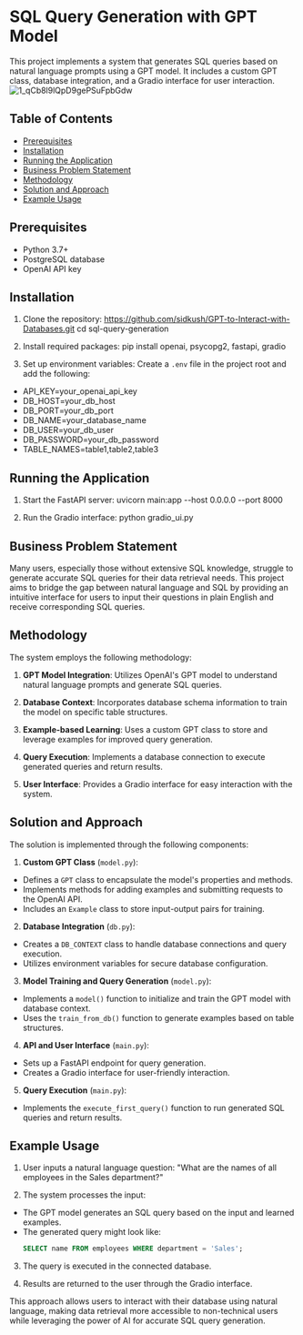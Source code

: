 # SQL Query Generation with GPT Model

This project implements a system that generates SQL queries based on natural language prompts using a GPT model. It includes a custom GPT class, database integration, and a Gradio interface for user interaction.
                                    ![1_qCb8l9lQpD9gePSuFpbGdw](https://github.com/user-attachments/assets/7b362c30-1f42-4e2a-b414-8f6a36cf78f8)


## Table of Contents
- [Prerequisites](#prerequisites)
- [Installation](#installation)
- [Running the Application](#running-the-application)
- [Business Problem Statement](#business-problem-statement)
- [Methodology](#methodology)
- [Solution and Approach](#solution-and-approach)
- [Example Usage](#example-usage)

## Prerequisites

- Python 3.7+
- PostgreSQL database
- OpenAI API key

## Installation

1. Clone the repository: 
https://github.com/sidkush/GPT-to-Interact-with-Databases.git
cd sql-query-generation

2. Install required packages:
pip install openai, psycopg2, fastapi, gradio

3. Set up environment variables:
Create a `.env` file in the project root and add the following:
- API_KEY=your_openai_api_key
- DB_HOST=your_db_host
- DB_PORT=your_db_port
- DB_NAME=your_database_name
- DB_USER=your_db_user
- DB_PASSWORD=your_db_password
- TABLE_NAMES=table1,table2,table3

## Running the Application

1. Start the FastAPI server:
uvicorn main:app --host 0.0.0.0 --port 8000

2. Run the Gradio interface:
python gradio_ui.py

## Business Problem Statement

Many users, especially those without extensive SQL knowledge, struggle to generate accurate SQL queries for their data retrieval needs. This project aims to bridge the gap between natural language and SQL by providing an intuitive interface for users to input their questions in plain English and receive corresponding SQL queries.

## Methodology

The system employs the following methodology:

1. **GPT Model Integration**: Utilizes OpenAI's GPT model to understand natural language prompts and generate SQL queries.

2. **Database Context**: Incorporates database schema information to train the model on specific table structures.

3. **Example-based Learning**: Uses a custom GPT class to store and leverage examples for improved query generation.

4. **Query Execution**: Implements a database connection to execute generated queries and return results.

5. **User Interface**: Provides a Gradio interface for easy interaction with the system.

## Solution and Approach

The solution is implemented through the following components:

1. **Custom GPT Class** (`model.py`):
- Defines a `GPT` class to encapsulate the model's properties and methods.
- Implements methods for adding examples and submitting requests to the OpenAI API.
- Includes an `Example` class to store input-output pairs for training.

2. **Database Integration** (`db.py`):
- Creates a `DB_CONTEXT` class to handle database connections and query execution.
- Utilizes environment variables for secure database configuration.

3. **Model Training and Query Generation** (`model.py`):
- Implements a `model()` function to initialize and train the GPT model with database context.
- Uses the `train_from_db()` function to generate examples based on table structures.

4. **API and User Interface** (`main.py`):
- Sets up a FastAPI endpoint for query generation.
- Creates a Gradio interface for user-friendly interaction.

5. **Query Execution** (`main.py`):
- Implements the `execute_first_query()` function to run generated SQL queries and return results.

## Example Usage

1. User inputs a natural language question:
"What are the names of all employees in the Sales department?"

2. The system processes the input:
- The GPT model generates an SQL query based on the input and learned examples.
- The generated query might look like:
  ```sql
  SELECT name FROM employees WHERE department = 'Sales';
  ```

3. The query is executed in the connected database.

4. Results are returned to the user through the Gradio interface.

This approach allows users to interact with their database using natural language, making data retrieval more accessible to non-technical users while leveraging the power of AI for accurate SQL query generation.
